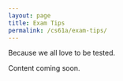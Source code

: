 ```yaml
---
layout: page
title: Exam Tips
permalink: /cs61a/exam-tips/
---
```


<p class="message">
    Because we all love to be tested.
</p>

Content coming soon.
